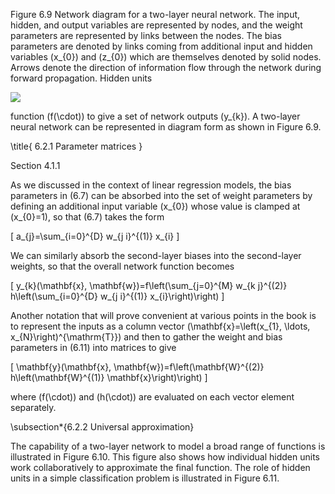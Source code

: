 Figure 6.9 Network diagram for a two-layer neural network. The input, hidden, and output variables are represented by nodes, and the weight parameters are represented by links between the nodes. The bias parameters are denoted by links coming from additional input and hidden variables \(x_{0}\) and \(z_{0}\) which are themselves denoted by solid nodes. Arrows denote the direction of information flow through the network during forward propagation.
Hidden units

![](https://cdn.mathpix.com/cropped/2024_05_26_a31248c38a71950d5cfdg-1.jpg?height=532&width=709&top_left_y=274&top_left_x=935)

function \(f(\cdot)\) to give a set of network outputs \(y_{k}\). A two-layer neural network can be represented in diagram form as shown in Figure 6.9.

\title{
6.2.1 Parameter matrices
}

Section 4.1.1

As we discussed in the context of linear regression models, the bias parameters in (6.7) can be absorbed into the set of weight parameters by defining an additional input variable \(x_{0}\) whose value is clamped at \(x_{0}=1\), so that (6.7) takes the form

\[
a_{j}=\sum_{i=0}^{D} w_{j i}^{(1)} x_{i}
\]

We can similarly absorb the second-layer biases into the second-layer weights, so that the overall network function becomes

\[
y_{k}(\mathbf{x}, \mathbf{w})=f\left(\sum_{j=0}^{M} w_{k j}^{(2)} h\left(\sum_{i=0}^{D} w_{j i}^{(1)} x_{i}\right)\right)
\]

Another notation that will prove convenient at various points in the book is to represent the inputs as a column vector \(\mathbf{x}=\left(x_{1}, \ldots, x_{N}\right)^{\mathrm{T}}\) and then to gather the weight and bias parameters in (6.11) into matrices to give

\[
\mathbf{y}(\mathbf{x}, \mathbf{w})=f\left(\mathbf{W}^{(2)} h\left(\mathbf{W}^{(1)} \mathbf{x}\right)\right)
\]

where \(f(\cdot)\) and \(h(\cdot)\) are evaluated on each vector element separately.

\subsection*{6.2.2 Universal approximation}

The capability of a two-layer network to model a broad range of functions is illustrated in Figure 6.10. This figure also shows how individual hidden units work collaboratively to approximate the final function. The role of hidden units in a simple classification problem is illustrated in Figure 6.11.